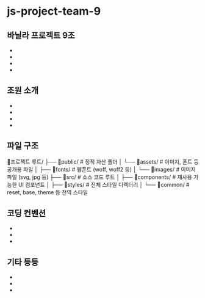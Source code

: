 # js-project-team-9

## 바닐라 프로젝트 9조

-
-
-
-

## 조원 소개

-
-
-
-

## 파일 구조

🧱프로젝트 루트/
├── 📁public/ # 정적 자산 폴더
│    └── 📁assets/ # 이미지, 폰트 등 공개용 파일
│    ├── 📁fonts/ # 웹폰트 (woff, woff2 등)
│    └── 📁images/ # 이미지 파일 (svg, jpg 등)
├── 📁src/ # 소스 코드 루트
│    ├── 📁components/ # 재사용 가능한 UI 컴포넌트
│    ├── 📁styles/ # 전체 스타일 디렉터리
│    └── 📁common/ # reset, base, theme 등 전역 스타일

## 코딩 컨벤션

-
-
-

## 기타 등등

-
-
-
